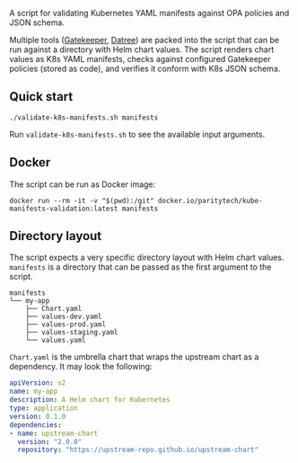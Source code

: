 A script for validating Kubernetes YAML manifests against OPA policies and JSON schema.

Multiple tools ([Gatekeeper](https://open-policy-agent.github.io/gatekeeper/website/), [Datree](https://github.com/datreeio/datree)) are packed into the script that can be run against a directory with Helm chart values. The script renders chart values as K8s YAML manifests, checks against configured Gatekeeper policies (stored as code), and verifies it conform with K8s JSON schema.

## Quick start
```
./validate-k8s-manifests.sh manifests
```

Run `validate-k8s-manifests.sh` to see the available input arguments.

## Docker
The script can be run as Docker image:
```
docker run --rm -it -v "$(pwd):/git" docker.io/paritytech/kube-manifests-validation:latest manifests
```

## Directory layout
The script expects a very specific directory layout with Helm chart values. `manifests` is a directory that can be passed as the first argument to the script.
```
manifests
└── my-app
    ├── Chart.yaml
    ├── values-dev.yaml
    ├── values-prod.yaml
    ├── values-staging.yaml
    └── values.yaml
```

`Chart.yaml` is the umbrella chart that wraps the upstream chart as a dependency. It may look the following:
```yaml
apiVersion: v2
name: my-app
description: A Helm chart for Kubernetes
type: application
version: 0.1.0
dependencies:
- name: upstream-chart
  version: "2.0.0"
  repository: "https://upstream-repo.github.io/upstream-chart"
```
